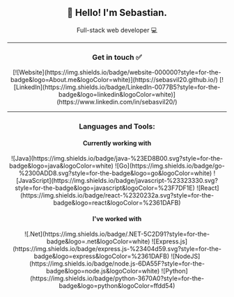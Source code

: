 <h2 align="center">👋 Hello! I'm Sebastian.</h1>
<p align="center">
  Full-stack web developer 💻
</p>
 
-----
<h3 align="center">Get in touch ✅ </h3>

<div align="center">
  [![Website](https://img.shields.io/badge/website-000000?style=for-the-badge&logo=About.me&logoColor=white)](https://sebasvil20.github.io/)
  [![LinkedIn](https://img.shields.io/badge/LinkedIn-0077B5?style=for-the-badge&logo=linkedin&logoColor=white)](https://www.linkedin.com/in/sebasvil20/)
</div>

-----
<h3 align="center">Languages and Tools: </h3>

<h4 align="center">Currently working with</h4>

<div align="center">
![Java](https://img.shields.io/badge/java-%23ED8B00.svg?style=for-the-badge&logo=java&logoColor=white)
![Go](https://img.shields.io/badge/go-%2300ADD8.svg?style=for-the-badge&logo=go&logoColor=white)
![JavaScript](https://img.shields.io/badge/javascript-%23323330.svg?style=for-the-badge&logo=javascript&logoColor=%23F7DF1E)
![React](https://img.shields.io/badge/react-%2320232a.svg?style=for-the-badge&logo=react&logoColor=%2361DAFB)
</div>

<h4 align="center">I've worked with</h4>

<div align="center">
![.Net](https://img.shields.io/badge/.NET-5C2D91?style=for-the-badge&logo=.net&logoColor=white)
![Express.js](https://img.shields.io/badge/express.js-%23404d59.svg?style=for-the-badge&logo=express&logoColor=%2361DAFB)
![NodeJS](https://img.shields.io/badge/node.js-6DA55F?style=for-the-badge&logo=node.js&logoColor=white)
![Python](https://img.shields.io/badge/python-3670A0?style=for-the-badge&logo=python&logoColor=ffdd54)
</div>
